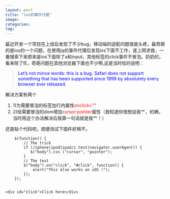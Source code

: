 ```yaml
---
layout: post
title: "ios的事件代理"
image:
categories:
tag:
---
```


最近开发一个项目在上线后发现了不少bug，移动端的适配问题很是头疼，最奇葩的是ios的一个问题，在使用jq的事件代理后发现ios下面不工作，遂上网求救，一番搜索下来原来是ios下面除了a和input，其他标签的click事件不冒泡。奶奶的，看来除了IE，奇葩问题在其他浏览器下面也不少啊,这是当时给的说明：

><font color="blue">Let’s not mince words: this is a bug. Safari does not support something that has been supported since 1998 by absolutely every browser ever released.</font>


解决方案有两个
1. 1)为需要冒泡的标签加行内属性<font color="red">onclick=""</font>
2. 2)给需要冒泡的dom增加<font color="red">cursor:pointer</font>属性（我知道你很想说我艹，的确，当时用这个办法解决后我第一句话就是我艹！）

还是贴个代码吧，顺便测试下插件好用不。
	
	    $(function() {
	        // The trick
	        if (/iphone|ipod|ipad/i.test(navigator.userAgent)) {
	           $("body").css ("cursor", "pointer");
	        }
	        // The test
	        $("body").on("click", "#click", function() {
	            alert("This also works on iOS !");
	        });
	    });

	    	
	<div id="click">Click here</div>